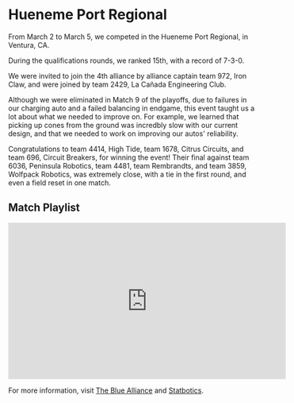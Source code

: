 # Hueneme Port Regional

From March 2 to March 5, we competed in the Hueneme Port Regional, in Ventura, CA.

During the qualifications rounds, we ranked 15th, with a record of 7-3-0.

We were invited to join the 4th alliance by alliance captain team 972, Iron Claw, 
and were joined by team 2429, La Cañada Engineering Club.

Although we were eliminated in Match 9 of the playoffs, due to failures in our 
charging auto and a failed balancing in endgame, this event taught us a lot
about what we needed to improve on. For example, we learned that picking up cones
from the ground was incredbly slow with our current design, and that we needed to work
on improving our autos' reliability.

Congratulations to team 4414, High Tide, team 1678, Citrus Circuits, and team 696, Circuit Breakers, for winning the event! Their final against team 6036, Peninsula Robotics, team 4481,
team Rembrandts, and team 3859, Wolfpack Robotics, was extremely close, with a tie in the first
round, and even a field reset in one match.

## Match Playlist

<iframe width="560" height="315" src="https://www.youtube.com/embed/videoseries?list=PLZT9pIgNOV6ZKKsPjLEHQu6AYJzT49C8Q" title="YouTube video player" frameborder="0" allow="accelerometer; autoplay; clipboard-write; encrypted-media; gyroscope; picture-in-picture; web-share" allowfullscreen></iframe>

For more information, visit [The Blue Alliance](https://www.thebluealliance.com/event/2023caph)
and [Statbotics](https://www.statbotics.io/event/2023caph).
